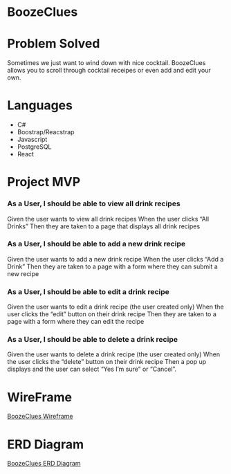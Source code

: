 # BoozeClues

# Problem Solved
Sometimes we just want to wind down with nice cocktail. BoozeClues allows you to scroll through cocktail receipes or even add and edit your own.

# Languages
- C#
- Boostrap/Reacstrap
- Javascript
- PostgreSQL
- React

# Project MVP

### As a User, I should be able to view all drink recipes
Given the user wants to view all drink recipes
When the user clicks “All Drinks”
Then they are taken to a page that displays all drink recipes

### As a User, I should be able to add a new drink recipe
Given the user wants to add a new drink recipe
When the user clicks “Add a Drink”
Then they are taken to a page with a form where they can submit a new recipe

### As a User, I should be able to edit a drink recipe
Given the user wants to edit a drink recipe (the user created only)
When the user clicks the “edit” button on their drink recipe
Then they are taken to a page with a form where they can edit the recipe

### As a User, I should be able to delete a drink recipe
Given the user wants to delete a drink recipe (the user created only)
When the user clicks the “delete” button on their drink recipe
Then a pop up displays and the user can select “Yes I’m sure” or “Cancel”.

# WireFrame
[BoozeClues Wireframe](https://miro.com/app/board/uXjVK_1IWsA=/)

# ERD Diagram
[BoozeClues ERD Diagram](https://dbdiagram.io/d/Boozeclues-65d7774e5cd041277496ac76)


